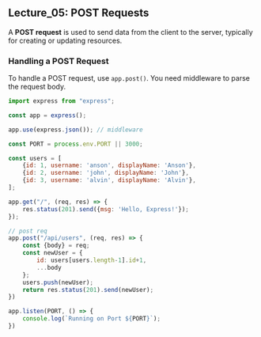 ## Lecture_05: POST Requests

A **POST request** is used to send data from the client to the server, typically for creating or updating resources.

### Handling a POST Request
To handle a POST request, use `app.post()`. You need middleware to parse the request body.
```js
import express from "express";

const app = express();

app.use(express.json()); // middleware

const PORT = process.env.PORT || 3000;

const users = [
    {id: 1, username: 'anson', displayName: 'Anson'},
    {id: 2, username: 'john', displayName: 'John'},
    {id: 3, username: 'alvin', displayName: 'Alvin'},
];

app.get("/", (req, res) => {
    res.status(201).send({msg: 'Hello, Express!'});
});

// post req
app.post("/api/users", (req, res) => {
    const {body} = req;
    const newUser = {
        id: users[users.length-1].id+1,
        ...body
    };
    users.push(newUser);
    return res.status(201).send(newUser);
})

app.listen(PORT, () => {
    console.log(`Running on Port ${PORT}`);
})
```